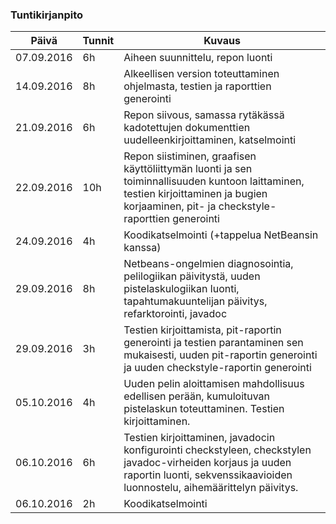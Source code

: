 ### Tuntikirjanpito
Päivä | Tunnit | Kuvaus
--------------- | ----- | ------
07.09.2016 | 6h | Aiheen suunnittelu, repon luonti
14.09.2016 | 8h | Alkeellisen version toteuttaminen ohjelmasta, testien ja raporttien generointi
21.09.2016 | 6h | Repon siivous, samassa rytäkässä  kadotettujen dokumenttien uudelleenkirjoittaminen, katselmointi
22.09.2016 | 10h | Repon siistiminen, graafisen käyttöliittymän luonti ja sen toiminnallisuuden kuntoon laittaminen, testien kirjoittaminen ja bugien korjaaminen, pit- ja checkstyle-raporttien generointi
24.09.2016 | 4h | Koodikatselmointi (+tappelua NetBeansin kanssa)
29.09.2016 | 8h | Netbeans-ongelmien diagnosointia, pelilogiikan päivitystä, uuden pistelaskulogiikan luonti, tapahtumakuuntelijan päivitys, refarktorointi, javadoc
29.09.2016 | 3h | Testien kirjoittamista, pit-raportin generointi ja testien parantaminen sen mukaisesti, uuden pit-raportin generointi ja uuden checkstyle-raportin generointi
05.10.2016 | 4h | Uuden pelin aloittamisen mahdollisuus edellisen perään, kumuloituvan pistelaskun toteuttaminen. Testien kirjoittaminen.
06.10.2016 | 6h | Testien kirjoittaminen, javadocin konfigurointi checkstyleen, checkstylen javadoc-virheiden korjaus ja uuden raportin luonti, sekvenssikaavioiden luonnostelu, aihemäärittelyn päivitys.
06.10.2016 | 2h | Koodikatselmointi

